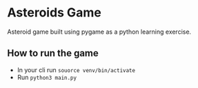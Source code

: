 # Asteroids Game

Asteroid game built using pygame as a python learning exercise.

## How to run the game

- In your cli run `souorce venv/bin/activate`
- Run `python3 main.py`
